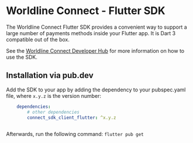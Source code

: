 # Worldline Connect - Flutter SDK

The Worldline Connect Flutter SDK provides a convenient way to support a large number of payments methods inside your Flutter app.
It is Dart 3 compatible out of the box. 

See the [Worldline Connect Developer Hub](https://docs.connect.worldline-solutions.com/documentation/sdk/mobile/flutter/) for more information on how to use the SDK.

## Installation via pub.dev
Add the SDK to your app by adding the dependency to your pubspec.yaml file, where `x.y.z` is the version number:

```yaml
    dependencies:
        # other dependencies
        connect_sdk_client_flutter: ^x.y.z
        
```
Afterwards, run the following command:
`flutter pub get`
